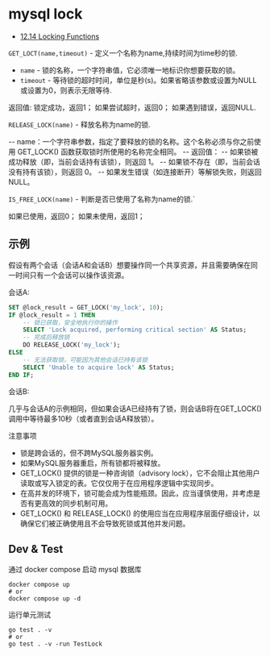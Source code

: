 # mysql lock

- [12.14 Locking Functions](https://docs.oracle.com/cd/E17952_01/mysql-5.7-en/locking-functions.html)

`GET_LOCT(name,timeout)` - 定义一个名称为name,持续时间为time秒的锁.

- `name` - 锁的名称，一个字符串值，它必须唯一地标识你想要获取的锁。
- `timeout` - 等待锁的超时时间，单位是秒(s)。如果省略该参数或设置为NULL或设置为0，则表示无限等待.

返回值:
锁定成功，返回1；
如果尝试超时，返回0；
如果遇到错误，返回NULL.

`RELEASE_LOCK(name)` - 释放名称为name的锁.

-- name：一个字符串参数，指定了要释放的锁的名称。这个名称必须与你之前使用 GET_LOCK() 函数获取锁时所使用的名称完全相同。
-- 返回值：
-- 如果锁被成功释放（即，当前会话持有该锁），则返回 1。
-- 如果锁不存在（即，当前会话没有持有该锁），则返回 0。
-- 如果发生错误（如连接断开）等解锁失败，则返回 NULL。

`IS_FREE_LOCK(name)` - 判断是否已使用了名称为name的锁.`

如果已使用，返回0；
如果未使用，返回1；

## 示例

假设有两个会话（会话A和会话B）想要操作同一个共享资源，并且需要确保在同一时间只有一个会话可以操作该资源。

会话A:

```sql
SET @lock_result = GET_LOCK('my_lock', 10);  
IF @lock_result = 1 THEN  
    -- 锁已获取，安全地执行你的操作  
    SELECT 'Lock acquired, performing critical section' AS Status;  
    -- 完成后释放锁  
    DO RELEASE_LOCK('my_lock');  
ELSE  
    -- 无法获取锁，可能因为其他会话已持有该锁  
    SELECT 'Unable to acquire lock' AS Status;  
END IF;

```

会话B:

几乎与会话A的示例相同，但如果会话A已经持有了锁，则会话B将在GET_LOCK()调用中等待最多10秒（或者直到会话A释放锁）。

注意事项

- 锁是跨会话的，但不跨MySQL服务器实例。
- 如果MySQL服务器重启，所有锁都将被释放。
- GET_LOCK() 提供的锁是一种咨询锁（advisory lock），它不会阻止其他用户读取或写入锁定的表。它仅仅用于在应用程序逻辑中实现同步。
- 在高并发的环境下，锁可能会成为性能瓶颈。因此，应当谨慎使用，并考虑是否有更高效的同步机制可用。
- GET_LOCK() 和 RELEASE_LOCK() 的使用应当在应用程序层面仔细设计，以确保它们被正确使用且不会导致死锁或其他并发问题。

## Dev & Test

通过 docker compose 启动 mysql 数据库

```
docker compose up
# or
docker compose up -d
```

运行单元测试

```
go test . -v
# or
go test . -v -run TestLock
```
